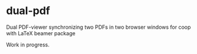 # dual-pdf
Dual PDF-viewer synchronizing two PDFs in two browser windows for coop with LaTeX beamer package

Work in progress.
